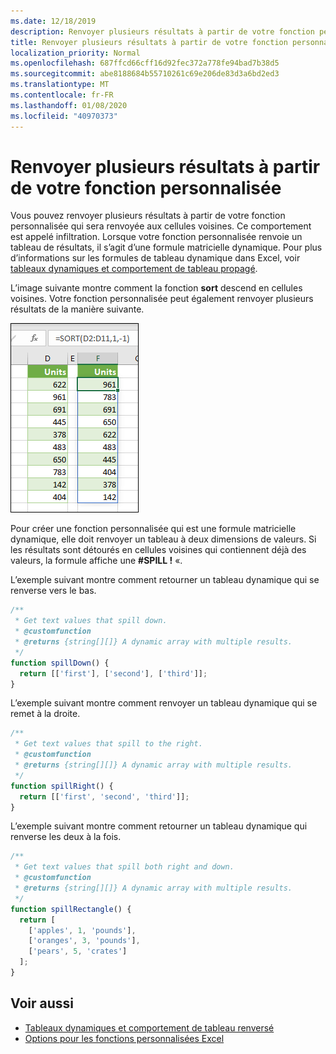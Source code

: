 ```yaml
---
ms.date: 12/18/2019
description: Renvoyer plusieurs résultats à partir de votre fonction personnalisée dans un complément Office Excel.
title: Renvoyer plusieurs résultats à partir de votre fonction personnalisée
localization_priority: Normal
ms.openlocfilehash: 687ffcd66cff16d92fec372a778fe94bad7b38d5
ms.sourcegitcommit: abe8188684b55710261c69e206de83d3a6bd2ed3
ms.translationtype: MT
ms.contentlocale: fr-FR
ms.lasthandoff: 01/08/2020
ms.locfileid: "40970373"
---
```

# <a name="return-multiple-results-from-your-custom-function"></a>Renvoyer plusieurs résultats à partir de votre fonction personnalisée

Vous pouvez renvoyer plusieurs résultats à partir de votre fonction personnalisée qui sera renvoyée aux cellules voisines. Ce comportement est appelé infiltration. Lorsque votre fonction personnalisée renvoie un tableau de résultats, il s’agit d’une formule matricielle dynamique. Pour plus d’informations sur les formules de tableau dynamique dans Excel, voir [tableaux dynamiques et comportement de tableau propagé](https://support.office.com/article/dynamic-arrays-and-spilled-array-behavior-205c6b06-03ba-4151-89a1-87a7eb36e531).

L’image suivante montre comment la fonction **sort** descend en cellules voisines. Votre fonction personnalisée peut également renvoyer plusieurs résultats de la manière suivante.

![Capture d’écran de la fonction de tri affichant plusieurs résultats en plusieurs cellules.](../images/dynamic-array-spill.png)

Pour créer une fonction personnalisée qui est une formule matricielle dynamique, elle doit renvoyer un tableau à deux dimensions de valeurs. Si les résultats sont détourés en cellules voisines qui contiennent déjà des valeurs, la formule affiche une **#SPILL !** «. 

L’exemple suivant montre comment retourner un tableau dynamique qui se renverse vers le bas.

```javascript
/**
 * Get text values that spill down.
 * @customfunction
 * @returns {string[][]} A dynamic array with multiple results.
 */
function spillDown() {
  return [['first'], ['second'], ['third']];
}
```

L’exemple suivant montre comment renvoyer un tableau dynamique qui se remet à la droite. 

```javascript
/**
 * Get text values that spill to the right.
 * @customfunction
 * @returns {string[][]} A dynamic array with multiple results.
 */
function spillRight() {
  return [['first', 'second', 'third']];
}
```

L’exemple suivant montre comment retourner un tableau dynamique qui renverse les deux à la fois.

```javascript
/**
 * Get text values that spill both right and down.
 * @customfunction
 * @returns {string[][]} A dynamic array with multiple results.
 */
function spillRectangle() {
  return [
    ['apples', 1, 'pounds'],
    ['oranges', 3, 'pounds'],
    ['pears', 5, 'crates']
  ];
}
```

## <a name="see-also"></a>Voir aussi

- [Tableaux dynamiques et comportement de tableau renversé](https://support.office.com/article/dynamic-arrays-and-spilled-array-behavior-205c6b06-03ba-4151-89a1-87a7eb36e531)
- [Options pour les fonctions personnalisées Excel](custom-functions-parameter-options.md)